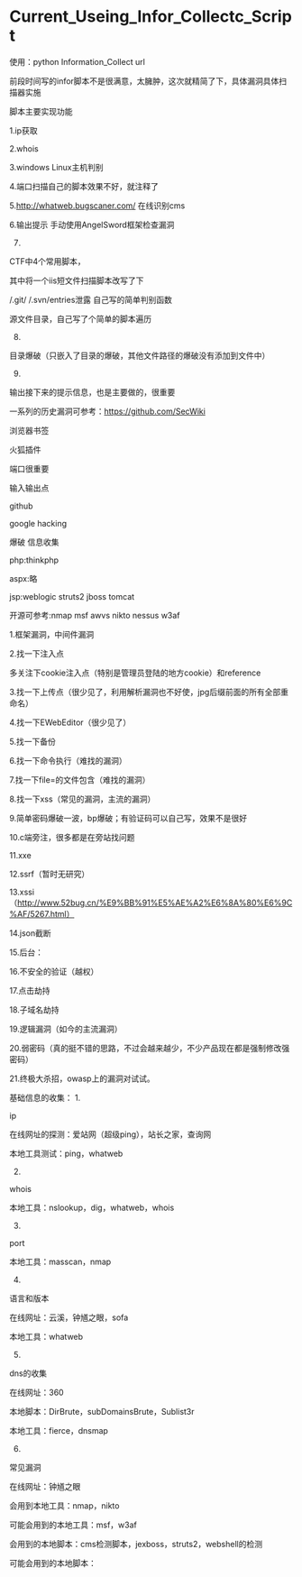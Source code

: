 # Current_Useing_Infor_Collectc_Script
使用：python Information_Collect url


前段时间写的infor脚本不是很满意，太臃肿，这次就精简了下，具体漏洞具体扫描器实施

脚本主要实现功能

1.ip获取

2.whois

3.windows  Linux主机判别

4.端口扫描自己的脚本效果不好，就注释了

5.http://whatweb.bugscaner.com/  在线识别cms

6.输出提示 手动使用AngelSword框架检查漏洞

7.
CTF中4个常用脚本，

其中将一个iis短文件扫描脚本改写了下

/.git/  /.svn/entries泄露  自己写的简单判别函数

源文件目录，自己写了个简单的脚本遍历

8.
目录爆破（只嵌入了目录的爆破，其他文件路径的爆破没有添加到文件中）

9.
输出接下来的提示信息，也是主要做的，很重要

一系列的历史漏洞可参考：https://github.com/SecWiki  

浏览器书签

火狐插件

端口很重要

输入输出点

github

google hacking 

爆破   信息收集

php:thinkphp 

aspx:略

jsp:weblogic struts2 jboss tomcat  

开源可参考:nmap msf awvs nikto nessus w3af

1.框架漏洞，中间件漏洞  

2.找一下注入点

多关注下cookie注入点（特别是管理员登陆的地方cookie）和reference

3.找一下上传点（很少见了，利用解析漏洞也不好使，jpg后缀前面的所有全部重命名）

4.找一下EWebEditor（很少见了）

5.找一下备份

6.找一下命令执行（难找的漏洞）

7.找一下file=的文件包含（难找的漏洞）

8.找一下xss（常见的漏洞，主流的漏洞）

9.简单密码爆破一波，bp爆破；有验证码可以自己写，效果不是很好

10.c端旁注，很多都是在旁站找问题

11.xxe

12.ssrf（暂时无研究）

13.xssi（http://www.52bug.cn/%E9%BB%91%E5%AE%A2%E6%8A%80%E6%9C%AF/5267.html）

14.json截断

15.后台：

16.不安全的验证（越权）

17.点击劫持

18.子域名劫持

19.逻辑漏洞（如今的主流漏洞）

20.弱密码（真的挺不错的思路，不过会越来越少，不少产品现在都是强制修改强密码）

21.终极大杀招，owasp上的漏洞对试试。 

基础信息的收集：
1.

ip

在线网址的探测：爱站网（超级ping），站长之家，查询网

本地工具测试：ping，whatweb

2.
whois

本地工具：nslookup，dig，whatweb，whois

3.
port

本地工具：masscan，nmap

4.

语言和版本

在线网址：云溪，钟馗之眼，sofa

本地工具：whatweb

5.

dns的收集

在线网址：360

本地脚本：DirBrute，subDomainsBrute，Sublist3r

本地工具：fierce，dnsmap

6.

常见漏洞

在线网址：钟馗之眼

会用到本地工具：nmap，nikto

可能会用到的本地工具：msf，w3af

会用到的本地脚本：cms检测脚本，jexboss，struts2，webshell的检测

可能会用到的本地脚本：


